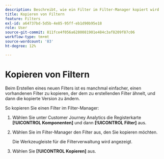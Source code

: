 ```yaml
---
description: Beschreibt, wie ein Filter im Filter-Manager kopiert wird
title: Kopieren von Filtern
feature: Filters
exl-id: a64737bd-5d5b-4e85-95ff-eb1d90b95e18
role: User
source-git-commit: 811fce4f056a6280081901e484c3af8209f87c06
workflow-type: tm+mt
source-wordcount: '83'
ht-degree: 12%

---
```


# Kopieren von Filtern

Beim Erstellen eines neuen Filters ist es manchmal einfacher, einen vorhandenen Filter zu kopieren, der dem zu erstellenden Filter ähnelt, und dann die kopierte Version zu ändern.

So kopieren Sie einen Filter im Filter-Manager:

1. Wählen Sie unter Customer Journey Analytics die Registerkarte **[!UICONTROL Komponenten]** und dann **[!UICONTROL Filter]** aus.

1. Wählen Sie im Filter-Manager den Filter aus, den Sie kopieren möchten.

   Die Werkzeugleiste für die Filterverwaltung wird angezeigt.

1. Wählen Sie **[!UICONTROL Kopieren]** aus.
